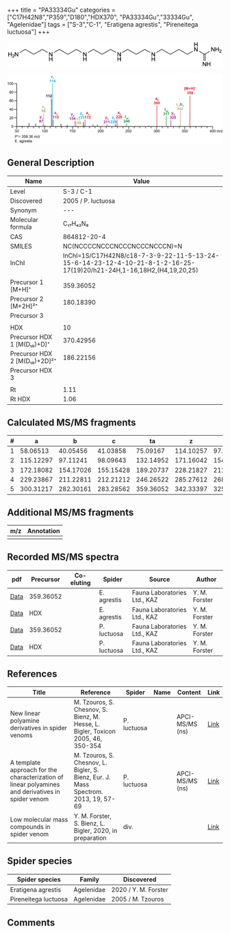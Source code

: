 +++
title = "PA33334Gu"
categories = ["C17H42N8","P359","D180","HDX370",
"PA33334Gu","33334Gu",
"Agelenidae"]
tags = ["S-3","C-1",
"Eratigena agrestis",
"Pireneitega luctuosa"]
+++

![](/img/PA33334Gu.png)

![](/img_MSMS/359_PA33334Gu_Ea.png?classes=border)

## General Description

| Name                         | Value              |
|------------------------------|--------------------|
| Level                        | S-3 / C-1          |
| Discovered                   | 2005 / P. luctuosa |
| Synonym                      | ---                |
| Molecular formula            | C₁₇H₄₂N₈           |
| CAS                          | 864812-20-4        |
| SMILES | NC(NCCCCNCCCNCCCNCCCNCCCN)=N  |
| InChI  | InChI=1S/C17H42N8/c18-7-3-9-22-11-5-13-24-15-6-14-23-12-4-10-21-8-1-2-16-25-17(19)20/h21-24H,1-16,18H2,(H4,19,20,25)  |
|                              |                    |
| Precursor 1 [M+H]⁺           | 359.36052          |
| Precursor 2 [M+2H]²⁺         | 180.18390          |
| Precursor 3                  |                    |
|                              |                    |
| HDX                          | 10                 |
| Precursor HDX 1 [M(D₁₀)+D]⁺   | 370.42956          |
| Precursor HDX 2 [M(D₁₀)+2D]²⁺ | 186.22156          |
| Precursor HDX 3              |                    |
|                              |                    |
| Rt                           | 1.11                   |
| Rt HDX                       | 1.06                   |

## Calculated MS/MS fragments

| # | a         | b         | c         | ta        | z         | y         | tz        |
|---|-----------|-----------|-----------|-----------|-----------|-----------|-----------|
| 1 | 58.06513 | 40.05456 | 41.03858 | 75.09167 | 114.10257 | 97.07602 | 131.12912 |
| 2 | 115.12297 | 97.11241 | 98.09643 | 132.14952 | 171.16042 | 154.13387 | 188.18697 |
| 3 | 172.18082 | 154.17026 | 155.15428 | 189.20737 | 228.21827 | 211.19172 | 245.24482 |
| 4 | 229.23867 | 211.22811 | 212.21212 | 246.26522 | 285.27612 | 268.24957 | 302.30267 |
| 5 | 300.31217 | 282.30161 | 283.28562 | 359.36052 | 342.33397 | 325.30742 | 359.36052 |

## Additional MS/MS fragments

| m/z | Annotation |
|-----|------------|
|     |            |

## Recorded MS/MS spectra

| pdf                                          | Precursor | Co-eluting | Spider      | Source                       | Author        |
|----------------------------------------------|-----------|------------|-------------|------------------------------|---------------|
| [Data](/pdf/E-agrestis/359_PA33334Gu_Ea.pdf) | 359.36052 |            | E. agrestis | Fauna Laboratories Ltd., KAZ | Y. M. Forster |
| [Data](/pdf/E-agrestis/359_PA33334Gu_Ea_HDX.pdf) | HDX |            | E. agrestis | Fauna Laboratories Ltd., KAZ | Y. M. Forster |
| [Data](/pdf/P-luctuosa/359_PA33334Gu_Pl.pdf) | 359.36052 |           | P. luctuosa | Fauna Laboratories Ltd., KAZ | Y. M. Forster |
| [Data](/pdf/P-luctuosa/359_PA33334Gu_Pl_HDX.pdf) | HDX |           | P. luctuosa | Fauna Laboratories Ltd., KAZ | Y. M. Forster |

## References

| Title                                                                                             | Reference                                                                           | Spider      | Name | Content         | Link                                                  |
|---------------------------------------------------------------------------------------------------|-------------------------------------------------------------------------------------|-------------|------|-----------------|-------------------------------------------------------|
| New linear polyamine derivatives in spider venoms                                                 | M. Tzouros, S. Chesnov, S. Bienz, M. Hesse, L. Bigler, Toxicon 2005, 46, 350-354    | P. luctuosa |      | APCI-MS/MS (ns) | [Link](https://doi.org/10.1016/j.toxicon.2005.04.018) |
| A template approach for the characterization of linear polyamines and derivatives in spider venom | M. Tzouros, S. Chesnov, L. Bigler, S. Bienz, Eur. J. Mass Spectrom. 2013, 19, 57-69 | P. luctuosa |      | APCI-MS/MS (ns) | [Link](https://doi.org/10.1255/ejms.1213)             |
| Low molecular mass compounds in spider venom      | Y. M. Forster, S. Bienz, L. Bigler, 2020, in preparation          | div.       |   |   | [Link](unknown) |

## Spider species

| Spider species       | Family     | Discovered           |
|----------------------|------------|----------------------|
| Eratigena agrestis   | Agelenidae | 2020 / Y. M. Forster |
| Pireneitega luctuosa | Agelenidae | 2005 / M. Tzouros    |

## Comments
